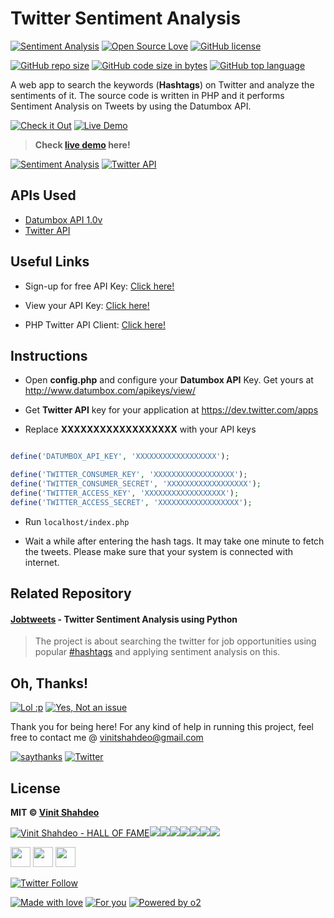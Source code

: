 # Twitter Sentiment Analysis

[![Sentiment Analysis](https://img.shields.io/static/v1.svg?label=Sentiment&message=Analysis&color=9cf&logo=twitter&style=flat&logoColor=white&colorA=informational)](https://github.com/vinitshahdeo/TwitterSentimentAnalysis/) [![Open Source Love](https://badges.frapsoft.com/os/v1/open-source.svg?v=103)](https://github.com/vinitshahdeo/) 
[![GitHub license](https://img.shields.io/github/license/vinitshahdeo/TwitterSentimentAnalysis.svg?logo=github)](https://github.com/vinitshahdeo/TwitterSentimentAnalysis/blob/master/LICENSE) 

[![GitHub repo size](https://img.shields.io/github/repo-size/vinitshahdeo/TwitterSentimentAnalysis.svg?logo=github&style=social)](https://github.com/vinitshahdeo/) [![GitHub code size in bytes](https://img.shields.io/github/languages/code-size/vinitshahdeo/TwitterSentimentAnalysis.svg?logo=git&style=social)](https://github.com/vinitshahdeo/) [![GitHub top language](https://img.shields.io/github/languages/top/vinitshahdeo/TwitterSentimentAnalysis.svg?logo=php&style=social)](https://github.com/vinitshahdeo/)

A web app to search the keywords (**Hashtags**) on Twitter and analyze the sentiments of it. The source code is written in PHP and it performs Sentiment Analysis on Tweets by using the Datumbox API.

[![Check it Out](https://forthebadge.com/images/badges/check-it-out.svg)](https://github.com/vinitshahdeo) [![Live Demo](https://forthebadge.com/images/badges/its-not-a-lie-if-you-believe-it.svg)](https://github.com/vinitshahdeo)

> **Check [live demo](http://winitvit.000webhostapp.com/projects/twitter/) here!**

[![Sentiment Analysis](https://img.shields.io/badge/Sentiment-Analysis-orange.svg?style=for-the-badge)](https://github.com/vinitshahdeo/TwitterSentimentAnalysis/) [![Twitter API](https://img.shields.io/badge/Twitter-API-blue.svg?style=for-the-badge)](https://github.com/vinitshahdeo/TwitterSentimentAnalysis/)

## APIs Used

- [Datumbox API 1.0v](http://www.datumbox.com/users/register/)
- [Twitter API](https://dev.twitter.com/apps)

## Useful Links


- Sign-up for free API Key: [Click here!](http://www.datumbox.com/users/register/)

- View your API Key: [Click here!](http://www.datumbox.com/apikeys/view/)

- PHP Twitter API Client: [Click here!](https://github.com/timwhitlock/php-twitter-api)


## Instructions

 - Open **config.php** and configure your **Datumbox API** Key. Get yours at http://www.datumbox.com/apikeys/view/ 
 
 - Get **Twitter API** key for your application at https://dev.twitter.com/apps
 
 - Replace **XXXXXXXXXXXXXXXXXX** with your API keys

```php

define('DATUMBOX_API_KEY', 'XXXXXXXXXXXXXXXXXX');

define('TWITTER_CONSUMER_KEY', 'XXXXXXXXXXXXXXXXXX');
define('TWITTER_CONSUMER_SECRET', 'XXXXXXXXXXXXXXXXXX');
define('TWITTER_ACCESS_KEY', 'XXXXXXXXXXXXXXXXXX');
define('TWITTER_ACCESS_SECRET', 'XXXXXXXXXXXXXXXXXX'); 

```

 - Run `localhost/index.php`
 
 - Wait a while after entering the hash tags. It may take one minute to fetch the tweets. Please make sure that your system is connected with internet.
 
## Related Repository

#### [Jobtweets](https://vinitshahdeo.github.io/jobtweets/) - Twitter Sentiment Analysis using Python

> The project is about searching the twitter for job opportunities using popular [#hashtags](https://twitter.com/search?q=%23jobs&src=typd) and applying sentiment analysis on this.
 
## Oh, Thanks!

[![Lol :p ](https://forthebadge.com/images/badges/you-didnt-ask-for-this.svg)](https://facebook.com/vinit.shahdeo) [![Yes, Not an issue](https://forthebadge.com/images/badges/not-an-issue.svg)](https://instagram.com/vinitshahdeo)

Thank you for being here!
For any kind of help in running this project, feel free to contact me @ [vinitshahdeo@gmail.com](https://mail.google.com/mail/)

[![saythanks](https://img.shields.io/badge/say-thanks-ff69b4.svg)](https://facebook.com/vinit.shahdeo) 
[![Twitter](https://img.shields.io/twitter/url/https/github.com/vinitshahdeo/TwitterSentimentAnalysis.svg?style=social)](https://twitter.com/intent/tweet?text=Twitter%20Sentiment%20Analysis%20by%20@Vinit_Shahdeo%20:&url=https%3A%2F%2Fgithub.com%2Fvinitshahdeo%2FTwitterSentimentAnalysis)

 
## License

**MIT &copy; [Vinit Shahdeo](https://github.com/vinitshahdeo/)**

[![Vinit Shahdeo - HALL OF FAME](https://sourcerer.io/fame/vinitshahdeo/vinitshahdeo/TwitterSentimentAnalysis/images/0)](https://sourcerer.io/fame/vinitshahdeo/vinitshahdeo/TwitterSentimentAnalysis/links/0)[![](https://sourcerer.io/fame/vinitshahdeo/vinitshahdeo/TwitterSentimentAnalysis/images/1)](https://sourcerer.io/fame/vinitshahdeo/vinitshahdeo/TwitterSentimentAnalysis/links/1)[![](https://sourcerer.io/fame/vinitshahdeo/vinitshahdeo/TwitterSentimentAnalysis/images/2)](https://sourcerer.io/fame/vinitshahdeo/vinitshahdeo/TwitterSentimentAnalysis/links/2)[![](https://sourcerer.io/fame/vinitshahdeo/vinitshahdeo/TwitterSentimentAnalysis/images/3)](https://sourcerer.io/fame/vinitshahdeo/vinitshahdeo/TwitterSentimentAnalysis/links/3)[![](https://sourcerer.io/fame/vinitshahdeo/vinitshahdeo/TwitterSentimentAnalysis/images/4)](https://sourcerer.io/fame/vinitshahdeo/vinitshahdeo/TwitterSentimentAnalysis/links/4)[![](https://sourcerer.io/fame/vinitshahdeo/vinitshahdeo/TwitterSentimentAnalysis/images/5)](https://sourcerer.io/fame/vinitshahdeo/vinitshahdeo/TwitterSentimentAnalysis/links/5)[![](https://sourcerer.io/fame/vinitshahdeo/vinitshahdeo/TwitterSentimentAnalysis/images/6)](https://sourcerer.io/fame/vinitshahdeo/vinitshahdeo/TwitterSentimentAnalysis/links/6)[![](https://sourcerer.io/fame/vinitshahdeo/vinitshahdeo/TwitterSentimentAnalysis/images/7)](https://sourcerer.io/fame/vinitshahdeo/vinitshahdeo/TwitterSentimentAnalysis/links/7)

<a href="https://twitter.com/Vinit_Shahdeo"><img src="icons/twitter.png" width="32px" height="32px"></a> <a href="https://www.facebook.com/vinit.shahdeo"><img src="icons/facebook.png" width="32px" height="32px"></a> <a href="https://www.linkedin.com/in/vinitshahdeo/"><img src="icons/linkedin.png" width="32px" height="32px"></a>

[![Twitter Follow](https://img.shields.io/twitter/follow/Vinit_Shahdeo?style=social)](https://twitter.com/Vinit_Shahdeo)

[![Made with love](https://forthebadge.com/images/badges/built-with-love.svg)](https://github.com/vinitshahdeo) [![For you](https://forthebadge.com/images/badges/for-you.svg)](https://github.com/vinitshahdeo) [![Powered by o2](https://forthebadge.com/images/badges/powered-by-oxygen.svg)](https://facebook.com/vinitshahdeo)
